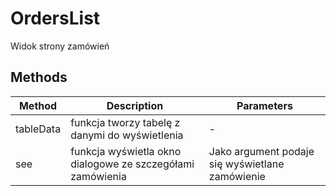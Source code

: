 # OrdersList

Widok strony zamówień

## Methods

<!-- @vuese:OrdersList:methods:start -->
|Method|Description|Parameters|
|---|---|---|
|tableData|funkcja tworzy tabelę z danymi do wyświetlenia|-|
|see|funkcja wyświetla okno dialogowe ze szczegółami zamówienia|Jako argument podaje się wyświetlane zamówienie|

<!-- @vuese:OrdersList:methods:end -->


